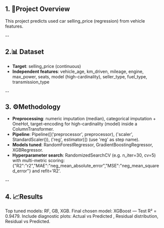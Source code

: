 ## 1. 📌Project Overview
This project predicts used car selling_price (regression) from vehicle features.

--

## 2.📊 Dataset
- **Target**: selling_price (continuous)
- **Independent features**: vehicle_age, km_driven, mileage, engine, max_power, seats, model (high-cardinality), seller_type, fuel_type, transmission_type

--

## 3. ⚙️Methodology
- **Preprocessing**: numeric imputation (median), categorical imputation + OneHot, target-encoding for high-cardinality (model) inside a ColumnTransformer.
- **Pipeline**: Pipeline([('preprocessor', preprocessor), ('scaler', StandardScaler()), ('reg', estimator)]) (use 'reg' as step name).
- **Models tuned**: RandomForestRegressor, GradientBoostingRegressor, XGBRegressor.
- **Hyperparameter search**: RandomizedSearchCV (e.g. n_iter=30, cv=5) with multi-metric scoring: {"R2":"r2","MAE":"neg_mean_absolute_error","MSE":"neg_mean_squared_error"} and refit='R2'.

--

## 4. 📈Results
Top tuned models: RF, GB, XGB.
Final chosen model: XGBoost — Test R² = 0.9479.
Include diagnostic plots: Actual vs Predicted , Residual distribution, Residual vs Predicted. 

